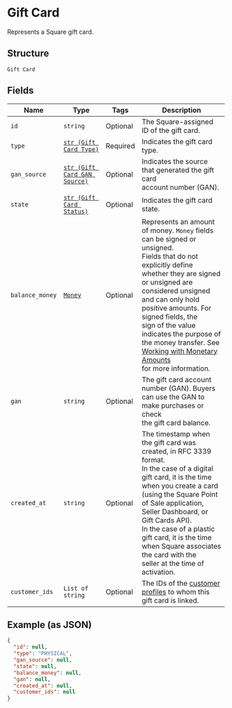 
# Gift Card

Represents a Square gift card.

## Structure

`Gift Card`

## Fields

| Name | Type | Tags | Description |
|  --- | --- | --- | --- |
| `id` | `string` | Optional | The Square-assigned ID of the gift card. |
| `type` | [`str (Gift Card Type)`](../../doc/models/gift-card-type.md) | Required | Indicates the gift card type. |
| `gan_source` | [`str (Gift Card GAN Source)`](../../doc/models/gift-card-gan-source.md) | Optional | Indicates the source that generated the gift card<br>account number (GAN). |
| `state` | [`str (Gift Card Status)`](../../doc/models/gift-card-status.md) | Optional | Indicates the gift card state. |
| `balance_money` | [`Money`](../../doc/models/money.md) | Optional | Represents an amount of money. `Money` fields can be signed or unsigned.<br>Fields that do not explicitly define whether they are signed or unsigned are<br>considered unsigned and can only hold positive amounts. For signed fields, the<br>sign of the value indicates the purpose of the money transfer. See<br>[Working with Monetary Amounts](https://developer.squareup.com/docs/build-basics/working-with-monetary-amounts)<br>for more information. |
| `gan` | `string` | Optional | The gift card account number (GAN). Buyers can use the GAN to make purchases or check<br>the gift card balance. |
| `created_at` | `string` | Optional | The timestamp when the gift card was created, in RFC 3339 format.<br>In the case of a digital gift card, it is the time when you create a card<br>(using the Square Point of Sale application, Seller Dashboard, or Gift Cards API).  <br>In the case of a plastic gift card, it is the time when Square associates the card with the<br>seller at the time of activation. |
| `customer_ids` | `List of string` | Optional | The IDs of the [customer profiles](../../doc/models/customer.md) to whom this gift card is linked. |

## Example (as JSON)

```json
{
  "id": null,
  "type": "PHYSICAL",
  "gan_source": null,
  "state": null,
  "balance_money": null,
  "gan": null,
  "created_at": null,
  "customer_ids": null
}
```

